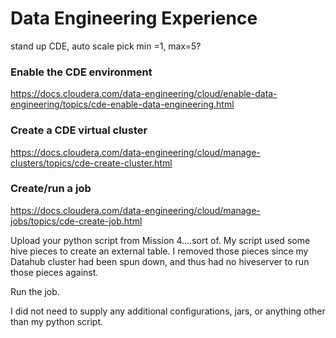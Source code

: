 # Data Engineering Experience

stand up CDE, auto scale pick min =1, max=5?

### Enable the CDE environment
https://docs.cloudera.com/data-engineering/cloud/enable-data-engineering/topics/cde-enable-data-engineering.html

### Create a CDE virtual cluster
https://docs.cloudera.com/data-engineering/cloud/manage-clusters/topics/cde-create-cluster.html

### Create/run a job
https://docs.cloudera.com/data-engineering/cloud/manage-jobs/topics/cde-create-job.html

Upload your python script from Mission 4....sort of.  My script used some hive pieces to create an external table.  I removed those pieces since my Datahub cluster had been spun down, and thus had no hiveserver to run those pieces against.


Run the job.

I did not need to supply any additional configurations, jars, or anything other than my python script.
